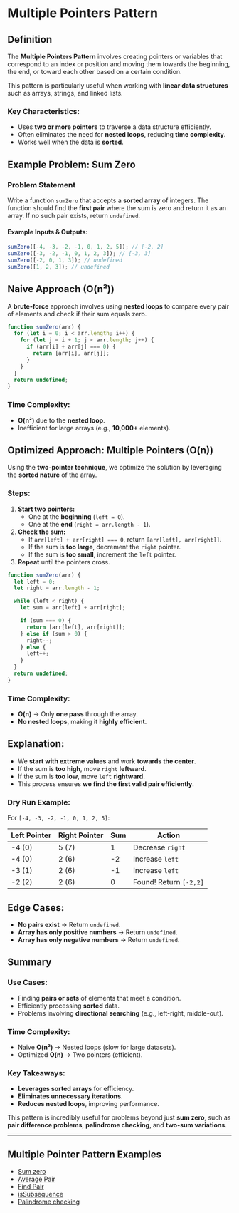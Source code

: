 # Multiple Pointers Pattern

## Definition

The **Multiple Pointers Pattern** involves creating pointers or variables that correspond to an index or position and moving them towards the beginning, the end, or toward each other based on a certain condition.

This pattern is particularly useful when working with **linear data structures** such as arrays, strings, and linked lists.

### Key Characteristics:

- Uses **two or more pointers** to traverse a data structure efficiently.
- Often eliminates the need for **nested loops**, reducing **time complexity**.
- Works well when the data is **sorted**.

## Example Problem: **Sum Zero**

### Problem Statement

Write a function `sumZero` that accepts a **sorted array** of integers. The function should find the **first pair** where the sum is zero and return it as an array. If no such pair exists, return `undefined`.

#### Example Inputs & Outputs:

```js
sumZero([-4, -3, -2, -1, 0, 1, 2, 5]); // [-2, 2]
sumZero([-3, -2, -1, 0, 1, 2, 3]); // [-3, 3]
sumZero([-2, 0, 1, 3]); // undefined
sumZero([1, 2, 3]); // undefined
```

## Naive Approach (O(n²))

A **brute-force** approach involves using **nested loops** to compare every pair of elements and check if their sum equals zero.

```js
function sumZero(arr) {
  for (let i = 0; i < arr.length; i++) {
    for (let j = i + 1; j < arr.length; j++) {
      if (arr[i] + arr[j] === 0) {
        return [arr[i], arr[j]];
      }
    }
  }
  return undefined;
}
```

### Time Complexity:

- **O(n²)** due to the **nested loop**.
- Inefficient for large arrays (e.g., **10,000+** elements).

## Optimized Approach: **Multiple Pointers (O(n))**

Using the **two-pointer technique**, we optimize the solution by leveraging the **sorted nature** of the array.

### Steps:

1. **Start two pointers:**
   - One at the **beginning** (`left = 0`).
   - One at the **end** (`right = arr.length - 1`).
2. **Check the sum:**
   - If `arr[left] + arr[right] === 0`, return `[arr[left], arr[right]]`.
   - If the sum is **too large**, decrement the `right` pointer.
   - If the sum is **too small**, increment the `left` pointer.
3. **Repeat** until the pointers cross.

```js
function sumZero(arr) {
  let left = 0;
  let right = arr.length - 1;

  while (left < right) {
    let sum = arr[left] + arr[right];

    if (sum === 0) {
      return [arr[left], arr[right]];
    } else if (sum > 0) {
      right--;
    } else {
      left++;
    }
  }
  return undefined;
}
```

### Time Complexity:

- **O(n)** → Only **one pass** through the array.
- **No nested loops**, making it **highly efficient**.

## Explanation:

- We **start with extreme values** and work **towards the center**.
- If the sum is **too high**, move `right` **leftward**.
- If the sum is **too low**, move `left` **rightward**.
- This process ensures **we find the first valid pair efficiently**.

### Dry Run Example:

For `[-4, -3, -2, -1, 0, 1, 2, 5]`:

| Left Pointer | Right Pointer | Sum | Action                 |
| ------------ | ------------- | --- | ---------------------- |
| -4 (0)       | 5 (7)         | 1   | Decrease `right`       |
| -4 (0)       | 2 (6)         | -2  | Increase `left`        |
| -3 (1)       | 2 (6)         | -1  | Increase `left`        |
| -2 (2)       | 2 (6)         | 0   | Found! Return `[-2,2]` |

## Edge Cases:

- **No pairs exist** → Return `undefined`.
- **Array has only positive numbers** → Return `undefined`.
- **Array has only negative numbers** → Return `undefined`.

## Summary

### **Use Cases:**

- Finding **pairs or sets** of elements that meet a condition.
- Efficiently processing **sorted** data.
- Problems involving **directional searching** (e.g., left-right, middle-out).

### **Time Complexity:**

- Naive **O(n²)** → Nested loops (slow for large datasets).
- Optimized **O(n)** → Two pointers (efficient).

### **Key Takeaways:**

- **Leverages sorted arrays** for efficiency.
- **Eliminates unnecessary iterations**.
- **Reduces nested loops**, improving performance.

This pattern is incredibly useful for problems beyond just **sum zero**, such as **pair difference problems**, **palindrome checking**, and **two-sum variations**.

---

## Multiple Pointer Pattern Examples

- [Sum zero]()
- [Average Pair]()
- [Find Pair]()
- [isSubsequence]()
- [Palindrome checking]()

